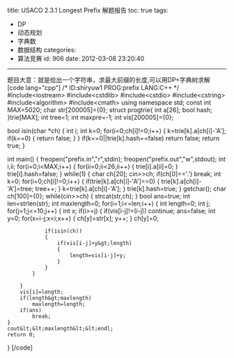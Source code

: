 title: USACO 2.3.1 Longest Prefix 解题报告
toc: true
tags:
  - DP
  - 动态规划
  - 字典数
  - 数据结构
categories:
  - 算法竞赛
id: 906
date: 2012-03-08 23:20:40
---

题目大意：就是给出一个字符串，求最大前缀的长度,可以用DP+字典树求解
[code lang="cpp"]
/*
ID:shiryuw1
PROG:prefix
LANG:C++
*/
#include&lt;iostream&gt;
#include&lt;cstdlib&gt;
#include&lt;cstdio&gt;
#include&lt;cstring&gt;
#include&lt;algorithm&gt;
#include&lt;cmath&gt;
using namespace std;
const int MAX=5020;
char str[200005]={0};
struct progtrie{
	int a[26];
	bool hash;
}trie[MAX];
int tree=1;
int maxpre=-1;
int vis[200005]={0};

bool isin(char *ch)
{
	int i;
	int k=0;
	for(i=0;ch[i]!=0;i++)
	{
		k=trie[k].a[ch[i]-'A'];
		if(k==0)
		{
			return false;
		}
	}
	if(k==0||trie[k].hash==false)
		return false;
	return true;
}

int main()
{
	freopen(&quot;prefix.in&quot;,&quot;r&quot;,stdin);
	freopen(&quot;prefix.out&quot;,&quot;w&quot;,stdout);
	int i,ii;
	for(i=0;i&lt;MAX;i++)
	{
		for(ii=0;ii&lt;26;ii++)
		{
			trie[i].a[ii]=0;
		}
		trie[i].hash=false;
	}
	while(1)
	{
		char ch[20];
		cin&gt;&gt;ch;
		if(ch[0]=='.')
			break;
		int k=0;
		for(i=0;ch[i]!=0;i++)
		{
			if(trie[k].a[ch[i]-'A']==0)
			{
				trie[k].a[ch[i]-'A']=tree;
				tree++;
			}
			k=trie[k].a[ch[i]-'A'];
		}
		trie[k].hash=true;
	}
	getchar();
	char ch[100]={0};
	while(cin&gt;&gt;ch)
	{
		strcat(str,ch);
	}
	bool ans=true;
	int len=strlen(str);
	int maxlength=0;
	for(i=1;i&lt;=len;i++)
	{
		int length=0;
		int j;
		for(j=1;j&lt;=10;j++)
		{
			int x;
			if(i&gt;=j)
			{
				if(vis[i-j]!=(i-j))
					continue;
				ans=false;
				int y=0;
				for(x=i-j;x&lt;i;x++)
				{
					ch[y]=str[x];
					y++;
				}
				ch[y]=0;

				if(isin(ch))
				{
					if(vis[i-j]+y&gt;length)
					{
						length=vis[i-j]+y;
					}
				}
			}

		}
		vis[i]=length;
		if(length&gt;maxlength)
			maxlength=length;
		if(ans)
			break;
	}
	cout&lt;&lt;maxlength&lt;&lt;endl;
	return 0;
}
[/code]